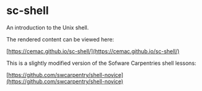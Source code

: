 sc-shell
==========

An introduction to the Unix shell.

The rendered content can be viewed here:

[https://cemac.github.io/sc-shell/](https://cemac.github.io/sc-shell/)

This is a slightly modified version of the Sofware Carpentries shell lessons:

[https://github.com/swcarpentry/shell-novice](https://github.com/swcarpentry/shell-novice)
